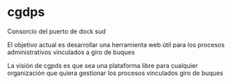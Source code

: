 # cgdps
Consorcio del puerto de dock sud 

El objetivo actual es desarrollar una herramienta web útil para los procesos administrativos vinculados a giro de buques

La visión de cgpds es que sea una plataforma libre para cualquier organización que quiera gestionar los procesos vinculados giro de buques
